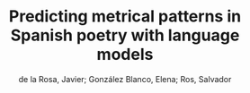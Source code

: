 ---
paperId: 49
author: de la Rosa, Javier; González Blanco, Elena; Ros, Salvador 
publicationauthor: De La Rosa, J. et al.
title: Predicting metrical patterns in Spanish poetry with language models
pdf: delarosa_short_presentation_49.pdf
poster: delarosa_short_presentation_49.png
alt: --
type: Poster
topic: Natural Language Processing
link: https://research.latinxinai.org/papers/neurips/2020/pdf/delarosa_short_presentation_49.pdf
conference: neurips
year: 2020
tags: neurips-2020
location: Virtual
---